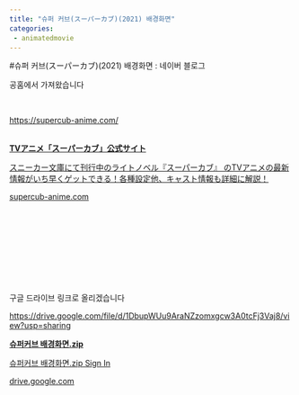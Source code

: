 ```yaml
---
title: "슈퍼 커브(スーパーカブ)(2021) 배경화면"
categories:
 - animatedmovie
---
```

#슈퍼 커브(スーパーカブ)(2021) 배경화면 : 네이버 블로그
<div class="wrap_rabbit pcol2 _param(1) _postViewArea222587789951" id="post-view222587789951">
<!-- Rabbit HTML --><div class="se-viewer se-theme-default" lang="ko-KR">
<!-- SE_DOC_HEADER_END -->
<div class="se-main-container">
<div class="se-component se-text se-l-default" id="SE-a406e51e-187a-46ae-b646-320318abc793">
<div class="se-component-content">
<div class="se-section se-section-text se-l-default">
<div class="se-module se-module-text">
<!-- SE-TEXT { --><p class="se-text-paragraph se-text-paragraph-align-" id="SE-5f8ad35a-062b-4158-ab45-e1e40a77f249" style=""><span class="se-fs- se-ff-" id="SE-d55d63ac-8473-4b8a-9c9b-3b26b4fc36da" style="">공홈에서 가져왔습니다</span></p><!-- } SE-TEXT --><!-- SE-TEXT { --><p class="se-text-paragraph se-text-paragraph-align-" id="SE-602adc17-5989-483e-a1c0-e529d703e5ac" style=""><span class="se-fs- se-ff-" id="SE-ccaf3b8a-4545-4020-9c05-49a29879ea10" style="">​</span></p><!-- } SE-TEXT --><!-- SE-TEXT { --><p class="se-text-paragraph se-text-paragraph-align-" id="SE-d6647516-0f48-4e9c-8154-13ae08d61851" style=""><span class="se-fs- se-ff-" id="SE-f745a268-4a77-44c1-a8de-d1e3b7bf631e" style=""><a class="se-link" href="https://supercub-anime.com/" target="_blank">https://supercub-anime.com/</a></span></p><!-- } SE-TEXT -->
</div>
</div>
</div>
</div> <div class="se-component se-oglink se-l-large_image" id="SE-7449ee75-eaa2-414b-b512-9ae8a78d7c62">
<div class="se-component-content">
<div class="se-section se-section-oglink se-l-large_image se-section-align-">
<div class="se-module se-module-oglink">
<a class="se-oglink-thumbnail" href="https://supercub-anime.com/" target="_blank">
<img alt="" class="se-oglink-thumbnail-resource" src="https://dthumb-phinf.pstatic.net/?src=%22https%3A%2F%2Fsupercub-anime.com%2Fcore_sys%2Fimages%2Fothers%2Fogp.jpg%22&amp;type=ff500_300">
</a>
<a class="se-oglink-info" href="https://supercub-anime.com/" target="_blank">
<div class="se-oglink-info-container">
<strong class="se-oglink-title">TVアニメ「スーパーカブ」公式サイト</strong>
<p class="se-oglink-summary">スニーカー文庫にて刊行中のライトノベル『スーパーカブ』 のTVアニメの最新情報がいち早くゲットできる！各種設定他、キャスト情報も詳細に解説！</p>
<p class="se-oglink-url">supercub-anime.com</p>
</div>
</a>
</div>
</div>
</div>
<script class="__se_module_data" data-module='{"type":"v2_oglink", "id" :"SE-7449ee75-eaa2-414b-b512-9ae8a78d7c62", "data" : {"link" : "https://supercub-anime.com/", "isVideo" : "false", "thumbnail" : "https://dthumb-phinf.pstatic.net/?src=%22https%3A%2F%2Fsupercub-anime.com%2Fcore_sys%2Fimages%2Fothers%2Fogp.jpg%22&amp;type=ff500_300"}}' type="text/data"></script>
</div> <div class="se-component se-image se-l-default" id="SE-ee9685e8-f397-4366-9773-08fa7d0f0bf2">
<div class="se-component-content se-component-content-fit">
<div class="se-section se-section-image se-l-default se-section-align-">
<div class="se-module se-module-image" style="">
<a class="se-module-image-link __se_image_link __se_link" data-linkdata='{"id" : "SE-ee9685e8-f397-4366-9773-08fa7d0f0bf2", "src" : "https://postfiles.pstatic.net/MjAyMTEyMDZfMjE2/MDAxNjM4NzQzNDY5NDQw.a0iBqOXX3Q0ezG_2byReZCDEFNRmo9PcEa-uB78Kgdsg.Iiu9pPMnpHRHavcNRQVSLcqiWtHOIAtILgQrQbMTDMkg.JPEG.dls32208/00000047.jpg", "originalWidth" : "1000", "originalHeight" : "559", "linkUse" : "false", "link" : ""}' data-linktype="img" href="#" onclick="return false;" style="">
<img alt="" class="se-image-resource" data-height="387" data-lazy-src="https://postfiles.pstatic.net/MjAyMTEyMDZfMjE2/MDAxNjM4NzQzNDY5NDQw.a0iBqOXX3Q0ezG_2byReZCDEFNRmo9PcEa-uB78Kgdsg.Iiu9pPMnpHRHavcNRQVSLcqiWtHOIAtILgQrQbMTDMkg.JPEG.dls32208/00000047.jpg?type=w773" data-width="693" src="https://raw.githubusercontent.com/rage147-OwO/rage147-OwO.github.io/master/_images/images/2021-12-6-슈퍼 커브(スーパーカブ)(2021) 배경화면/0.png">
</a>
</div>
</div>
</div>
</div>
<div class="se-component se-image se-l-default" id="SE-9385f3d0-d95e-41f6-99c6-e70e256fe242">
<div class="se-component-content se-component-content-fit">
<div class="se-section se-section-image se-l-default se-section-align-">
<div class="se-module se-module-image" style="">
<a class="se-module-image-link __se_image_link __se_link" data-linkdata='{"id" : "SE-9385f3d0-d95e-41f6-99c6-e70e256fe242", "src" : "https://postfiles.pstatic.net/MjAyMTEyMDZfNjUg/MDAxNjM4NzQzNDczODA3.5xGyg-cYoWnbJTS5bys8UbspqeSaB6M40FtWbPzs0Wgg.7jp7n_ymkJDfrYFP-hWn5GxkM8ARwjPFnyAl903IUcsg.JPEG.dls32208/00000068.jpg", "originalWidth" : "1000", "originalHeight" : "561", "linkUse" : "false", "link" : ""}' data-linktype="img" href="#" onclick="return false;" style="">
<img alt="" class="se-image-resource" data-height="388" data-lazy-src="https://postfiles.pstatic.net/MjAyMTEyMDZfNjUg/MDAxNjM4NzQzNDczODA3.5xGyg-cYoWnbJTS5bys8UbspqeSaB6M40FtWbPzs0Wgg.7jp7n_ymkJDfrYFP-hWn5GxkM8ARwjPFnyAl903IUcsg.JPEG.dls32208/00000068.jpg?type=w773" data-width="693" src="https://raw.githubusercontent.com/rage147-OwO/rage147-OwO.github.io/master/_images/images/2021-12-6-슈퍼 커브(スーパーカブ)(2021) 배경화면/1.png">
</a>
</div>
</div>
</div>
</div>
<div class="se-component se-image se-l-default" id="SE-bbb4ff32-e465-457e-8f36-867d3af848d9">
<div class="se-component-content se-component-content-fit">
<div class="se-section se-section-image se-l-default se-section-align-">
<div class="se-module se-module-image" style="">
<a class="se-module-image-link __se_image_link __se_link" data-linkdata='{"id" : "SE-bbb4ff32-e465-457e-8f36-867d3af848d9", "src" : "https://postfiles.pstatic.net/MjAyMTEyMDZfMTEw/MDAxNjM4NzQzNDk2ODIy.jiqUAj6j88mM7ekXQ470cN6Q5hBS6fKYjKhToyj-alAg.Crj6A8WrtqvI0BZn_R9JBqCraFrtYG7bcQRRkC0B8kMg.JPEG.dls32208/00000054.jpg", "originalWidth" : "1000", "originalHeight" : "561", "linkUse" : "false", "link" : ""}' data-linktype="img" href="#" onclick="return false;" style="">
<img alt="" class="se-image-resource" data-height="388" data-lazy-src="https://postfiles.pstatic.net/MjAyMTEyMDZfMTEw/MDAxNjM4NzQzNDk2ODIy.jiqUAj6j88mM7ekXQ470cN6Q5hBS6fKYjKhToyj-alAg.Crj6A8WrtqvI0BZn_R9JBqCraFrtYG7bcQRRkC0B8kMg.JPEG.dls32208/00000054.jpg?type=w773" data-width="693" src="https://raw.githubusercontent.com/rage147-OwO/rage147-OwO.github.io/master/_images/images/2021-12-6-슈퍼 커브(スーパーカブ)(2021) 배경화면/2.png">
</a>
</div>
</div>
</div>
</div>
<div class="se-component se-image se-l-default" id="SE-57ac3d11-a581-47da-97ef-eb3d9d87c62e">
<div class="se-component-content se-component-content-fit">
<div class="se-section se-section-image se-l-default se-section-align-">
<div class="se-module se-module-image" style="">
<a class="se-module-image-link __se_image_link __se_link" data-linkdata='{"id" : "SE-57ac3d11-a581-47da-97ef-eb3d9d87c62e", "src" : "https://postfiles.pstatic.net/MjAyMTEyMDZfMTcg/MDAxNjM4NzQzNTEzOTc5.E053zbs5ORMhJtga4fqhWpxAMQj86G4u_SqeeMvNrccg.jZgVV3xfRmGOucG7e53iMXGPU68YaUYMQnPm3vmJngsg.JPEG.dls32208/00000080.jpg", "originalWidth" : "998", "originalHeight" : "561", "linkUse" : "false", "link" : ""}' data-linktype="img" href="#" onclick="return false;" style="">
<img alt="" class="se-image-resource" data-height="389" data-lazy-src="https://postfiles.pstatic.net/MjAyMTEyMDZfMTcg/MDAxNjM4NzQzNTEzOTc5.E053zbs5ORMhJtga4fqhWpxAMQj86G4u_SqeeMvNrccg.jZgVV3xfRmGOucG7e53iMXGPU68YaUYMQnPm3vmJngsg.JPEG.dls32208/00000080.jpg?type=w773" data-width="693" src="https://raw.githubusercontent.com/rage147-OwO/rage147-OwO.github.io/master/_images/images/2021-12-6-슈퍼 커브(スーパーカブ)(2021) 배경화면/3.png"/>
</a>
</div>
</div>
</div>
</div>
<div class="se-component se-image se-l-default" id="SE-fff378b6-5e43-44e5-964f-e3530d709b84">
<div class="se-component-content se-component-content-fit">
<div class="se-section se-section-image se-l-default se-section-align-">
<div class="se-module se-module-image" style="">
<a class="se-module-image-link __se_image_link __se_link" data-linkdata='{"id" : "SE-fff378b6-5e43-44e5-964f-e3530d709b84", "src" : "https://postfiles.pstatic.net/MjAyMTEyMDZfMTk3/MDAxNjM4NzQzNTIxNjY3.D4HAO1NsdGVf4b8PLlz6FkGncaNXJy5GOp37XLt4Hpwg.xJ-X01VOOr3wrRJBGJ3aKZBmqeeuALZJcU3tdtrA2Cgg.JPEG.dls32208/00000098.jpg", "originalWidth" : "1000", "originalHeight" : "561", "linkUse" : "false", "link" : ""}' data-linktype="img" href="#" onclick="return false;" style="">
<img alt="" class="se-image-resource" data-height="388" data-lazy-src="https://postfiles.pstatic.net/MjAyMTEyMDZfMTk3/MDAxNjM4NzQzNTIxNjY3.D4HAO1NsdGVf4b8PLlz6FkGncaNXJy5GOp37XLt4Hpwg.xJ-X01VOOr3wrRJBGJ3aKZBmqeeuALZJcU3tdtrA2Cgg.JPEG.dls32208/00000098.jpg?type=w773" data-width="693" src="https://raw.githubusercontent.com/rage147-OwO/rage147-OwO.github.io/master/_images/images/2021-12-6-슈퍼 커브(スーパーカブ)(2021) 배경화면/4.png"/>
</a>
</div>
</div>
</div>
</div>
<div class="se-component se-image se-l-default" id="SE-063aa555-2731-4fa4-9ac8-e475a2a1647a">
<div class="se-component-content se-component-content-fit">
<div class="se-section se-section-image se-l-default se-section-align-">
<div class="se-module se-module-image" style="">
<a class="se-module-image-link __se_image_link __se_link" data-linkdata='{"id" : "SE-063aa555-2731-4fa4-9ac8-e475a2a1647a", "src" : "https://postfiles.pstatic.net/MjAyMTEyMDZfMjkz/MDAxNjM4NzQzNTM1Mzk5.GFvFTM02kC63RU6OlGb7OIaGKKvQ2N43SQSab1iqDKMg.w3QVl1vBgPgEcrvApFdlPOvsZyUGZcH46s2wBrXqTbAg.JPEG.dls32208/00000069.jpg", "originalWidth" : "1000", "originalHeight" : "561", "linkUse" : "false", "link" : ""}' data-linktype="img" href="#" onclick="return false;" style="">
<img alt="" class="se-image-resource" data-height="388" data-lazy-src="https://postfiles.pstatic.net/MjAyMTEyMDZfMjkz/MDAxNjM4NzQzNTM1Mzk5.GFvFTM02kC63RU6OlGb7OIaGKKvQ2N43SQSab1iqDKMg.w3QVl1vBgPgEcrvApFdlPOvsZyUGZcH46s2wBrXqTbAg.JPEG.dls32208/00000069.jpg?type=w773" data-width="693" src="https://raw.githubusercontent.com/rage147-OwO/rage147-OwO.github.io/master/_images/images/2021-12-6-슈퍼 커브(スーパーカブ)(2021) 배경화면/5.png"/>
</a>
</div>
</div>
</div>
</div>
<div class="se-component se-text se-l-default" id="SE-553764fe-edbe-4e4f-81ff-3db6ec1ab800">
<div class="se-component-content">
<div class="se-section se-section-text se-l-default">
<div class="se-module se-module-text">
<!-- SE-TEXT { --><p class="se-text-paragraph se-text-paragraph-align-" id="SE-c96d8a61-9cbd-4452-ac71-6ff2e7b38fd2" style=""><span class="se-fs- se-ff-" id="SE-da6c854c-bdbb-4a57-b89e-552c4569b33d" style="">​</span></p><!-- } SE-TEXT --><!-- SE-TEXT { --><p class="se-text-paragraph se-text-paragraph-align-" id="SE-b2ff1651-87bb-4ca2-b9ca-f716f240ea76" style=""><span class="se-fs- se-ff-" id="SE-292e68cb-4b03-49ec-ad13-3bd40865ff17" style="">구글 드라이브 링크로 올리겠습니다</span></p><!-- } SE-TEXT --><!-- SE-TEXT { --><p class="se-text-paragraph se-text-paragraph-align-" id="SE-1327566c-8b7f-42ad-b04d-b7a2716b4a9b" style=""><span class="se-fs- se-ff-" id="SE-09e3d7c1-6d4f-41d2-b2d9-2fdcf2861015" style=""><a class="se-link" href="https://drive.google.com/file/d/1DbupWUu9AraNZzomxgcw3A0tcFj3Vaj8/view?usp=sharing" target="_blank">https://drive.google.com/file/d/1DbupWUu9AraNZzomxgcw3A0tcFj3Vaj8/view?usp=sharing</a></span></p><!-- } SE-TEXT -->
</div>
</div>
</div>
</div> <div class="se-component se-oglink se-l-text" id="SE-55020be5-e745-499c-aec9-1916dafb53cd">
<div class="se-component-content">
<div class="se-section se-section-oglink se-l-text se-section-align-">
<div class="se-module se-module-oglink">
<a class="se-oglink-info" href="https://drive.google.com/file/d/1DbupWUu9AraNZzomxgcw3A0tcFj3Vaj8/view?usp=sharing" target="_blank">
<div class="se-oglink-info-container">
<strong class="se-oglink-title">슈퍼커브 배경화면.zip</strong>
<p class="se-oglink-summary">슈퍼커브 배경화면.zip Sign In</p>
<p class="se-oglink-url">drive.google.com</p>
</div>
</a>
</div>
</div>
</div>
<script class="__se_module_data" data-module='{"type":"v2_oglink", "id" :"SE-55020be5-e745-499c-aec9-1916dafb53cd", "data" : {"link" : "https://drive.google.com/file/d/1DbupWUu9AraNZzomxgcw3A0tcFj3Vaj8/view?usp=sharing", "isVideo" : "false", "thumbnail" : ""}}' type="text/data"></script>
</div> <div class="se-component se-text se-l-default" id="SE-c69adde9-7585-4148-a8f4-e352d7addf01">
<div class="se-component-content">
<div class="se-section se-section-text se-l-default">
<div class="se-module se-module-text">
<!-- SE-TEXT { --><p class="se-text-paragraph se-text-paragraph-align-" id="SE-caddad7a-a8f1-4fab-a1ff-c3f107bbe632" style=""><span class="se-fs- se-ff-" id="SE-273ca254-baf2-4ce2-8f92-293615452ae7" style="">​</span></p><!-- } SE-TEXT -->
</div>
</div>
</div>
</div> </div>
</div>
</div>